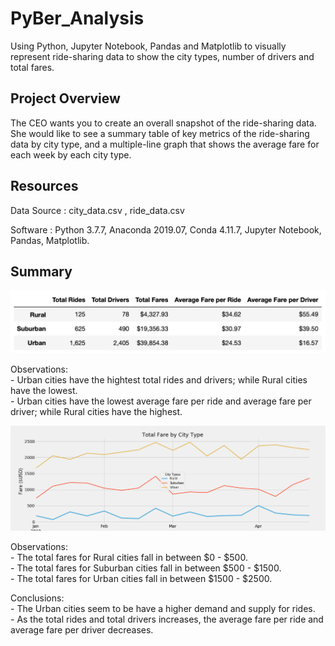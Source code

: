 # PyBer_Analysis

Using Python, Jupyter Notebook, Pandas and Matplotlib to visually represent ride-sharing data to show the city types, number of drivers and total fares.

## Project Overview

The CEO wants you to create an overall snapshot of the ride-sharing data. She would like to see a summary table of key metrics of the ride-sharing data by city type, and a multiple-line graph that shows the average fare for each week by each city type.

## Resources

Data Source : city_data.csv , ride_data.csv

Software : Python 3.7.7, Anaconda 2019.07, Conda 4.11.7, Jupyter Notebook, Pandas, Matplotlib. 

## Summary

![Summary DataFrame](Analysis/Summary_DataFrame.png)

Observations:  
    - Urban cities have the hightest total rides and drivers; while Rural cities have the lowest.  
    - Urban cities have the lowest average fare per ride and average fare per driver; while Rural cities have the highest.  

![](Analysis/Total%20Fare%20by%20City%20Type.png)

Observations:  
    - The total fares for Rural cities fall in between $0 - $500.  
    - The total fares for Suburban cities fall in between $500 - $1500.  
    - The total fares for Urban cities fall in between $1500 - $2500.  

Conclusions:  
    - The Urban cities seem to be have a higher demand and supply for rides.  
    - As the total rides and total drivers increases, the average fare per ride and average fare per driver decreases.

